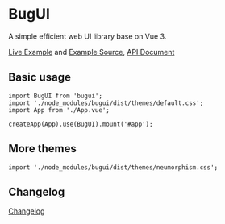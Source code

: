 # BugUI

A simple efficient web UI library base on Vue 3.

[Live Example](https://lgyin.github.io/bugui)
and
[Example Source](https://github.com/lgyin/bugui/blob/main/App.vue), [API Document](https://github.com/lgyin/bugui/blob/main/api.md)


## Basic usage
```
import BugUI from 'bugui';
import './node_modules/bugui/dist/themes/default.css';
import App from './App.vue';

createApp(App).use(BugUI).mount('#app');
```

## More themes
```
import './node_modules/bugui/dist/themes/neumorphism.css';
```

## Changelog
[Changelog](https://github.com/lgyin/bugui/blob/main/CHANGELOG.md)